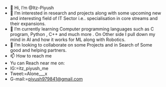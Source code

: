- 👋 Hi, I’m @Itz-Piyush
- 👀 I’m interested in research and projects along with some upcoming new and interesting field of IT Sector i.e.. specialisation in core streams and their expansions.
- 🌱 I’m currently learning Computer programming languages such as C program, Python , C++ and much more . On Other side I pull down my mind in AI and how it works for ML along with Robotics.
- 💞️ I’m looking to collaborate on some Projects and in Search of Some good and helping partners.
- 📫 How to reach me 
- Yu can Reach near me on:
- IG:=itz_piyush_me
- Tweet:=Alone___x
- G-mail:=piyush979841@gmail.com

<!---
Itz-Piyush/Itz-Piyush is a ✨ special ✨ repository because its `README.md` (this file) appears on your GitHub profile.
You can click the Preview link to take a look at your changes.
--->
